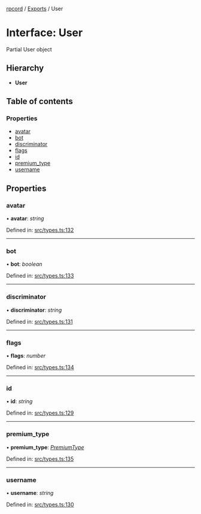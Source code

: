[rpcord](../README.md) / [Exports](../modules.md) / User

# Interface: User

Partial User object

## Hierarchy

* **User**

## Table of contents

### Properties

- [avatar](user.md#avatar)
- [bot](user.md#bot)
- [discriminator](user.md#discriminator)
- [flags](user.md#flags)
- [id](user.md#id)
- [premium\_type](user.md#premium_type)
- [username](user.md#username)

## Properties

### avatar

• **avatar**: *string*

Defined in: [src/types.ts:132](https://github.com/DjDeveloperr/RPCord/blob/ac2ab55/src/types.ts#L132)

___

### bot

• **bot**: *boolean*

Defined in: [src/types.ts:133](https://github.com/DjDeveloperr/RPCord/blob/ac2ab55/src/types.ts#L133)

___

### discriminator

• **discriminator**: *string*

Defined in: [src/types.ts:131](https://github.com/DjDeveloperr/RPCord/blob/ac2ab55/src/types.ts#L131)

___

### flags

• **flags**: *number*

Defined in: [src/types.ts:134](https://github.com/DjDeveloperr/RPCord/blob/ac2ab55/src/types.ts#L134)

___

### id

• **id**: *string*

Defined in: [src/types.ts:129](https://github.com/DjDeveloperr/RPCord/blob/ac2ab55/src/types.ts#L129)

___

### premium\_type

• **premium\_type**: [*PremiumType*](../enums/premiumtype.md)

Defined in: [src/types.ts:135](https://github.com/DjDeveloperr/RPCord/blob/ac2ab55/src/types.ts#L135)

___

### username

• **username**: *string*

Defined in: [src/types.ts:130](https://github.com/DjDeveloperr/RPCord/blob/ac2ab55/src/types.ts#L130)
